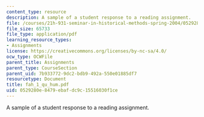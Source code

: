 ```yaml
---
content_type: resource
description: A sample of a student response to a reading assignment.
file: /courses/21h-931-seminar-in-historical-methods-spring-2004/0529280e8479ebafdc9c15516030f1ce_fah_1_qu_hum.pdf
file_size: 65733
file_type: application/pdf
learning_resource_types:
- Assignments
license: https://creativecommons.org/licenses/by-nc-sa/4.0/
ocw_type: OCWFile
parent_title: Assignments
parent_type: CourseSection
parent_uid: 7b933772-9dc2-bdb9-492a-550e01885df7
resourcetype: Document
title: fah_1_qu_hum.pdf
uid: 0529280e-8479-ebaf-dc9c-15516030f1ce
---
```

A sample of a student response to a reading assignment.